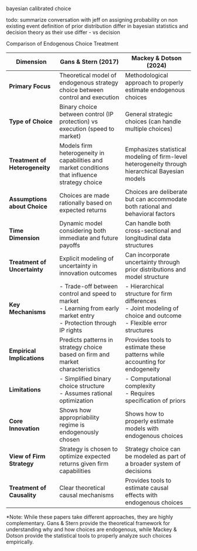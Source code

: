 bayesian calibrated choice

todo: summarize conversation with jeff on assigning probability on non existing event
definition of prior distribution differ in bayesian statistics and decision theory as their use differ - vs decision

Comparison of Endogenous Choice Treatment

| Dimension                      | Gans & Stern (2017)                                                                                                     | Mackey & Dotson (2024)                                                                                                 |
| ------------------------------ | ----------------------------------------------------------------------------------------------------------------------- | ---------------------------------------------------------------------------------------------------------------------- |
| **Primary Focus**              | Theoretical model of endogenous strategy choice between control and execution                                           | Methodological approach to properly estimate endogenous choices                                                        |
| **Type of Choice**             | Binary choice between control (IP protection) vs execution (speed to market)                                            | General strategic choices (can handle multiple choices)                                                                |
| **Treatment of Heterogeneity** | Models firm heterogeneity in capabilities and market conditions that influence strategy choice                          | Emphasizes statistical modeling of firm-level heterogeneity through hierarchical Bayesian models                       |
| **Assumptions about Choice**   | Choices are made rationally based on expected returns                                                                   | Choices are deliberate but can accommodate both rational and behavioral factors                                        |
| **Time Dimension**             | Dynamic model considering both immediate and future payoffs                                                             | Can handle both cross-sectional and longitudinal data structures                                                       |
| **Treatment of Uncertainty**   | Explicit modeling of uncertainty in innovation outcomes                                                                 | Can incorporate uncertainty through prior distributions and model structure                                            |
| **Key Mechanisms**             | - Trade-off between control and speed to market<br>- Learning from early market entry<br>- Protection through IP rights | - Hierarchical structure for firm differences<br>- Joint modeling of choice and outcome<br>- Flexible error structures |
| **Empirical Implications**     | Predicts patterns in strategy choice based on firm and market characteristics                                           | Provides tools to estimate these patterns while accounting for endogeneity                                             |
| **Limitations**                | - Simplified binary choice structure<br>- Assumes rational optimization                                                 | - Computational complexity<br>- Requires specification of priors                                                       |
| **Core Innovation**            | Shows how appropriability regime is endogenously chosen                                                                 | Shows how to properly estimate models with endogenous choices                                                          |
| **View of Firm Strategy**      | Strategy is chosen to optimize expected returns given firm capabilities                                                 | Strategy choice can be modeled as part of a broader system of decisions                                                |
| **Treatment of Causality**     | Clear theoretical causal mechanisms                                                                                     | Provides tools to estimate causal effects with endogenous choices                                                      |

*Note: While these papers take different approaches, they are highly complementary. Gans & Stern provide the theoretical framework for understanding why and how choices are endogenous, while Mackey & Dotson provide the statistical tools to properly analyze such choices empirically.

